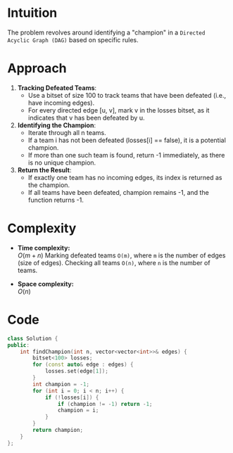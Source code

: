 # Intuition
The problem revolves around identifying a "champion" in a `Directed Acyclic Graph (DAG)` based on specific rules. 
# Approach
1. **Tracking Defeated Teams**:
   - Use a bitset of size 100 to track teams that have been defeated (i.e., have incoming edges).
   - For every directed edge [u, v], mark v in the losses bitset, as it indicates that v has been defeated by u.
2. **Identifying the Champion**:
   - Iterate through all n teams.
   - If a team i has not been defeated (losses[i] == false), it is a potential champion.
   - If more than one such team is found, return -1 immediately, as there is no unique champion.
3. **Return the Result**:
   - If exactly one team has no incoming edges, its index is returned as the champion.
   - If all teams have been defeated, champion remains -1, and the function returns -1.

# Complexity
- **Time complexity:**  
  $O(m+n)$ 
  Marking defeated teams `O(m)`, where `m` is the number of edges (size of edges).
  Checking all teams `O(n)`, where `n` is the number of teams.

- **Space complexity:**  
  $O(n)$  
# Code
```c++
class Solution {
public:
    int findChampion(int n, vector<vector<int>>& edges) {
        bitset<100> losses; 
        for (const auto& edge : edges) {
            losses.set(edge[1]);
        }
        int champion = -1;
        for (int i = 0; i < n; i++) {
            if (!losses[i]) {
                if (champion != -1) return -1;
                champion = i;
            }
        }
        return champion;
    }
};
```